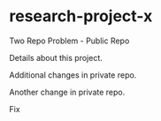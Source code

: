 # research-project-x
Two Repo Problem - Public Repo

Details about this project.

Additional changes in private repo.

Another change in private repo.

 Fix
 

